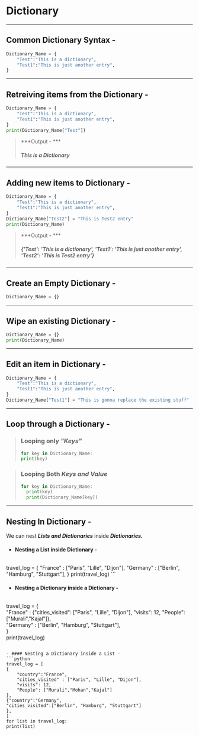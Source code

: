 # Dictionary

----
## Common Dictionary Syntax -
```python
Dictionary_Name = {
	"Test":"This is a dictionary",
	"Test1":"This is just another entry",
}
```

---
## Retreiving items from the Dictionary - 
```python
Dictionary_Name = {
	"Test":"This is a dictionary",
	"Test1":"This is just another entry",
}
print(Dictionary_Name["Test"])
```
> ***Output - ***
> ##### ***This is a  Dictionary***

---
## Adding new items to Dictionary -
```python
Dictionary_Name = {
	"Test":"This is a dictionary",
	"Test1":"This is just another entry",
}
Dictionary_Name["Test2"] = "This is Test2 entry"
print(Dictionary_Name)
```
> ***Output - ***
> ##### ***{'Test': 'This is a dictionary', 'Test1': 'This is just another entry', 'Test2': 'This is Test2 entry'}***
---
## Create an Empty Dictionary - 
```python
Dictionary_Name = {}
```
---
## Wipe an existing Dictionary - 
```python
Dictionary_Name = {}
print(Dictionary_Name)
```
---
## Edit an item in Dictionary - 
```python
Dictionary_Name = {
	"Test":"This is a dictionary",
	"Test1":"This is just another entry",
}
Dictionary_Name["Test1"] = "This is gonna replace the existing stuff"
```
---
## Loop through a Dictionary - 

> ### Looping only ***"Keys"***
> ```python
> for key in Dictionary_Name:
> print(key)
> ```
  
> ### Looping Both ***Keys and Value***
>```python
>for key in Dictionary_Name:
>	print(key)
>	print(Dictionary_Name[key])
>```

---

## Nesting In Dictionary - 

We can nest ***Lists and Dictionaries*** inside ***Dictionaries.***
- #### Nesting a List inside Dictionary -
	```python
 travel_log = {
	 "France" : ["Paris", "Lille", "Dijon"],
	 "Germany" : ["Berlin", "Hamburg", "Stuttgart"],
 }
 print(travel_log)
	```
	
- #### Nesting a Dictionary inside a Dictionary - 
   ```python
travel_log = {  
 "France" : {"cities_visited": ["Paris", "Lille", "Dijon"], "visits": 12, "People": ["Murali","Kajal"]},  
 "Germany" : ["Berlin", "Hamburg", "Stuttgart"],  
}  
print(travel_log)
   ``` 
   
- #### Nesting a Dictionary inside a List - 
   ```python
travel_log = [  
   {
	   "country":"France",
	   "cities_visited" : ["Paris", "Lille", "Dijon"],
	   "visits": 12,
	   "People": ["Murali","Mohan","Kajal"]
   },  
 {"country":"Germany",
  "cities_visited":["Berlin", "Hamburg", "Stuttgart"]
 },  
]  
for list in travel_log:  
   print(list)
   